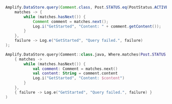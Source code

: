 <amplify-block-switcher>
<amplify-block name="Java">

```java
Amplify.DataStore.query(Comment.class, Post.STATUS.eq(PostStatus.ACTIVE),
    matches -> {
        while (matches.hasNext()) {
            Comment comment = matches.next();
            Log.i("GetStarted", "Content: " + comment.getContent());
        }
    },
    failure -> Log.e("GetStarted", "Query failed.", failure)
);
```

</amplify-block>
<amplify-block name="Kotlin">

```kotlin
Amplify.DataStore.query(Comment::class.java, Where.matches(Post.STATUS.eq(PostStatus.ACTIVE)),
    { matches ->
        while (matches.hasNext()) {
            val comment: Comment = matches.next()
            val content: String = comment.content
            Log.i("GetStarted", "Content: $content")
        }
    },
    { failure -> Log.e("GetStarted", "Query failed.", failure) }
)
```

</amplify-block>
</amplify-block-switcher>
